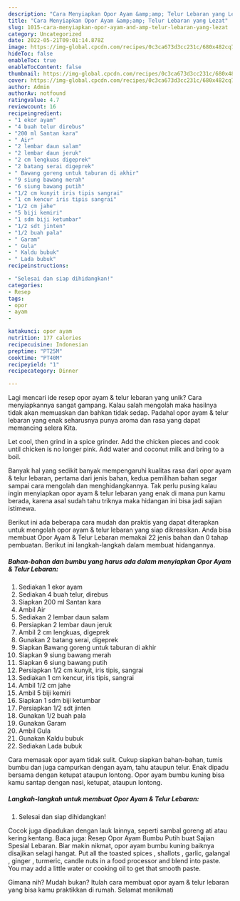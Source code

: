 ```yaml
---
description: "Cara Menyiapkan Opor Ayam &amp;amp; Telur Lebaran yang Lezat"
title: "Cara Menyiapkan Opor Ayam &amp;amp; Telur Lebaran yang Lezat"
slug: 1015-cara-menyiapkan-opor-ayam-and-amp-telur-lebaran-yang-lezat
category: Uncategorized
date: 2022-05-21T09:01:14.878Z
image: https://img-global.cpcdn.com/recipes/0c3ca673d3cc231c/680x482cq70/opor-ayam-telur-lebaran-foto-resep-utama.jpg
hideToc: false
enableToc: true
enableTocContent: false
thumbnail: https://img-global.cpcdn.com/recipes/0c3ca673d3cc231c/680x482cq70/opor-ayam-telur-lebaran-foto-resep-utama.jpg
cover: https://img-global.cpcdn.com/recipes/0c3ca673d3cc231c/680x482cq70/opor-ayam-telur-lebaran-foto-resep-utama.jpg
author: Admin
authorAv: notfound
ratingvalue: 4.7
reviewcount: 16
recipeingredient:
- "1 ekor ayam"
- "4 buah telur direbus"
- "200 ml Santan kara"
- " Air"
- "2 lembar daun salam"
- "2 lembar daun jeruk"
- "2 cm lengkuas digeprek"
- "2 batang serai digeprek"
- " Bawang goreng untuk taburan di akhir"
- "9 siung bawang merah"
- "6 siung bawang putih"
- "1/2 cm kunyit iris tipis sangrai"
- "1 cm kencur iris tipis sangrai"
- "1/2 cm jahe"
- "5 biji kemiri"
- "1 sdm biji ketumbar"
- "1/2 sdt jinten"
- "1/2 buah pala"
- " Garam"
- " Gula"
- " Kaldu bubuk"
- " Lada bubuk"
recipeinstructions:

- "Selesai dan siap dihidangkan!"
categories:
- Resep
tags:
- opor
- ayam
- 

katakunci: opor ayam  
nutrition: 177 calories
recipecuisine: Indonesian
preptime: "PT25M"
cooktime: "PT40M"
recipeyield: "1"
recipecategory: Dinner

---
```





Lagi mencari ide resep opor ayam &amp; telur lebaran yang unik? Cara menyiapkannya sangat gampang. Kalau salah mengolah maka hasilnya tidak akan memuaskan dan bahkan tidak sedap. Padahal opor ayam &amp; telur lebaran yang enak seharusnya punya aroma dan rasa yang dapat memancing selera Kita.





Let cool, then grind in a spice grinder. Add the chicken pieces and cook until chicken is no longer pink. Add water and coconut milk and bring to a boil.

Banyak hal yang sedikit banyak mempengaruhi kualitas rasa dari opor ayam &amp; telur lebaran, pertama dari jenis bahan, kedua pemilihan bahan segar sampai cara mengolah dan menghidangkannya. Tak perlu pusing kalau ingin menyiapkan opor ayam &amp; telur lebaran yang enak di mana pun kamu berada, karena asal sudah tahu triknya maka hidangan ini bisa jadi sajian istimewa.






Berikut ini ada beberapa cara mudah dan praktis yang dapat diterapkan untuk mengolah opor ayam &amp; telur lebaran yang siap dikreasikan. Anda bisa membuat Opor Ayam &amp; Telur Lebaran memakai 22 jenis bahan dan 0 tahap pembuatan. Berikut ini langkah-langkah dalam membuat hidangannya.

<!--inarticleads1-->

##### Bahan-bahan dan bumbu yang harus ada dalam menyiapkan Opor Ayam &amp; Telur Lebaran:

1. Sediakan 1 ekor ayam
1. Sediakan 4 buah telur, direbus
1. Siapkan 200 ml Santan kara
1. Ambil  Air
1. Sediakan 2 lembar daun salam
1. Persiapkan 2 lembar daun jeruk
1. Ambil 2 cm lengkuas, digeprek
1. Gunakan 2 batang serai, digeprek
1. Siapkan  Bawang goreng untuk taburan di akhir
1. Siapkan 9 siung bawang merah
1. Siapkan 6 siung bawang putih
1. Persiapkan 1/2 cm kunyit, iris tipis, sangrai
1. Sediakan 1 cm kencur, iris tipis, sangrai
1. Ambil 1/2 cm jahe
1. Ambil 5 biji kemiri
1. Siapkan 1 sdm biji ketumbar
1. Persiapkan 1/2 sdt jinten
1. Gunakan 1/2 buah pala
1. Gunakan  Garam
1. Ambil  Gula
1. Gunakan  Kaldu bubuk
1. Sediakan  Lada bubuk


Cara memasak opor ayam tidak sulit. Cukup siapkan bahan-bahan, tumis bumbu dan juga campurkan dengan ayam, tahu ataupun telur. Enak dipadu bersama dengan ketupat ataupun lontong. Opor ayam bumbu kuning bisa kamu santap dengan nasi, ketupat, ataupun lontong. 

<!--inarticleads2-->

##### Langkah-langkah untuk membuat Opor Ayam &amp; Telur Lebaran:


1. Selesai dan siap dihidangkan!

Cocok juga dipadukan dengan lauk lainnya, seperti sambal goreng ati atau kering kentang. Baca juga: Resep Opor Ayam Bumbu Putih buat Sajian Spesial Lebaran. Biar makin nikmat, opor ayam bumbu kuning baiknya disajikan selagi hangat. Put all the toasted spices , shallots , garlic, galangal , ginger , turmeric, candle nuts in a food processor and blend into paste. You may add a little water or cooking oil to get that smooth paste. 

Gimana nih? Mudah bukan? Itulah cara membuat opor ayam &amp; telur lebaran yang bisa kamu praktikkan di rumah. Selamat menikmati
